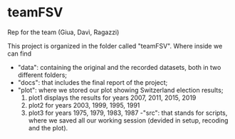 # teamFSV
Rep for the team (Giua, Davì, Ragazzi)

This project is organized in the folder called "teamFSV". Where inside we can find 
- "data": containing the original and the recorded datasets, both in two different folders;
- "docs": that includes the final report of the project; 
- "plot": where we stored our plot showing Switzerland election results;
    1. plot1 displays the results for years 2007, 2011, 2015, 2019
    2. plot2 for years 2003, 1999, 1995, 1991
    3. plot3 for years 1975, 1979, 1983, 1987
-"src": that stands for scripts, where we saved all our working session (devided in setup, recoding and the plot). 
